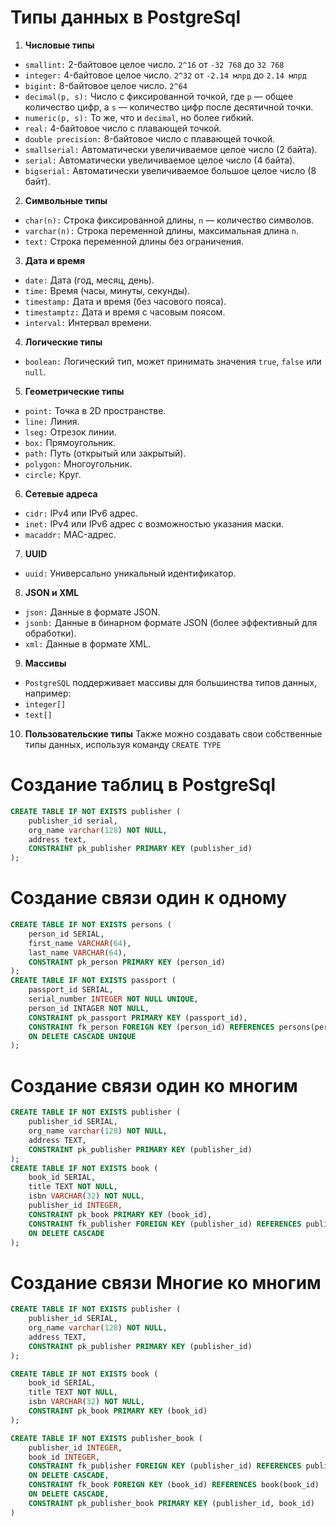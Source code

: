 # Типы данных в PostgreSql
1. **Числовые типы**
- `smallint:` 2-байтовое целое число. `2^16` от `-32 768` до `32 768`
- `integer:` 4-байтовое целое число. `2^32` от `-2.14 млрд` до `2.14 млрд`
- `bigint:` 8-байтовое целое число. `2^64`
- `decimal(p, s):` Число с фиксированной точкой, где `p` — общее количество цифр, а
`s` — количество цифр после десятичной точки.
- `numeric(p, s):` То же, что и `decimal`, но более гибкий.
- `real:` 4-байтовое число с плавающей точкой.
- `double precision:` 8-байтовое число с плавающей точкой.
- `smallserial:` Автоматически увеличиваемое целое число (2 байта).
- `serial:` Автоматически увеличиваемое целое число (4 байта).
- `bigserial:` Автоматически увеличиваемое большое целое число (8 байт).

2. **Символьные типы**
- `char(n):` Строка фиксированной длины, `n` — количество символов.
- `varchar(n):` Строка переменной длины, максимальная длина `n`.
- `text:` Строка переменной длины без ограничения.

3. **Дата и время**
- `date:` Дата (год, месяц, день).
- `time:` Время (часы, минуты, секунды).
- `timestamp:` Дата и время (без часового пояса).
- `timestamptz:` Дата и время с часовым поясом.
- `interval:` Интервал времени.

4. **Логические типы**
- `boolean:` Логический тип, может принимать значения `true`, `false` или `null`.

5. **Геометрические типы**
- `point:` Точка в 2D пространстве.
- `line:` Линия.
- `lseg:` Отрезок линии.
- `box:` Прямоугольник.
- `path:` Путь (открытый или закрытый).
- `polygon:` Многоугольник.
- `circle:` Круг.

6. **Сетевые адреса**
- `cidr:` IPv4 или IPv6 адрес.
- `inet:` IPv4 или IPv6 адрес с возможностью указания маски.
- `macaddr:` MAC-адрес.

7. **UUID**
- `uuid:` Универсально уникальный идентификатор.

8. **JSON и XML**
- `json:` Данные в формате JSON.
- `jsonb:` Данные в бинарном формате JSON (более эффективный для обработки).
- `xml:` Данные в формате XML.

9. **Массивы**
- `PostgreSQL` поддерживает массивы для большинства типов данных, например:
- `integer[]`
- `text[]`

10. **Пользовательские типы**
Также можно создавать свои собственные типы данных, используя команду
`CREATE TYPE`


# Создание таблиц в PostgreSql
```sql
CREATE TABLE IF NOT EXISTS publisher (
	publisher_id serial,
	org_name varchar(128) NOT NULL,
	address text,
	CONSTRAINT pk_publisher PRIMARY KEY (publisher_id)
);
```
# Создание связи один к одному
```sql
CREATE TABLE IF NOT EXISTS persons (
    person_id SERIAL,
    first_name VARCHAR(64),
    last_name VARCHAR(64),
    CONSTRAINT pk_person PRIMARY KEY (person_id)
);
CREATE TABLE IF NOT EXISTS passport (
    passport_id SERIAL,
    serial_number INTEGER NOT NULL UNIQUE,
    person_id INTAGER NOT NULL,
    CONSTRAINT pk_passport PRIMARY KEY (passport_id),
    CONSTRAINT fk_person FOREIGN KEY (person_id) REFERENCES persons(person_id)
    ON DELETE CASCADE UNIQUE
);
```
# Создание связи один ко многим
```sql
CREATE TABLE IF NOT EXISTS publisher (
    publisher_id SERIAL,
    org_name varchar(128) NOT NULL,
    address TEXT,
    CONSTRAINT pk_publisher PRIMARY KEY (publisher_id)
);
CREATE TABLE IF NOT EXISTS book (
    book_id SERIAL,
    title TEXT NOT NULL,
    isbn VARCHAR(32) NOT NULL,
    publisher_id INTEGER,
    CONSTRAINT pk_book PRIMARY KEY (book_id),
    CONSTRAINT fk_publisher FOREIGN KEY (publisher_id) REFERENCES publisher(publisher_id)
    ON DELETE CASCADE
);
```
# Создание связи Многие ко многим
```sql
CREATE TABLE IF NOT EXISTS publisher (
    publisher_id SERIAL,
    org_name varchar(128) NOT NULL,
    address TEXT,
    CONSTRAINT pk_publisher PRIMARY KEY (publisher_id)
);

CREATE TABLE IF NOT EXISTS book (
    book_id SERIAL,
    title TEXT NOT NULL,
    isbn VARCHAR(32) NOT NULL,
    CONSTRAINT pk_book PRIMARY KEY (book_id)
);

CREATE TABLE IF NOT EXISTS publisher_book (
    publisher_id INTEGER,
    book_id INTEGER,
    CONSTRAINT fk_publisher FOREIGN KEY (publisher_id) REFERENCES publisher(publisher_id)
    ON DELETE CASCADE,
    CONSTRAINT fk_book FOREIGN KEY (book_id) REFERENCES book(book_id)
    ON DELETE CASCADE,
    CONSTRAINT pk_publisher_book PRIMARY KEY (publisher_id, book_id)
)
```